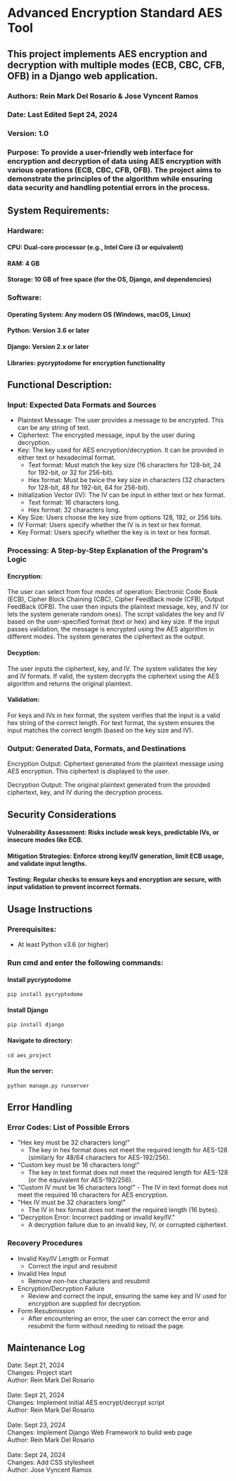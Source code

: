 # Advanced Encryption Standard AES Tool

## This project implements AES encryption and decryption with multiple modes (ECB, CBC, CFB, OFB) in a Django web application.

### Authors: Rein Mark Del Rosario & Jose Vyncent Ramos 
### Date: Last Edited Sept 24, 2024
### Version: 1.0 
### Purpose: To provide a user-friendly web interface for encryption and decryption of data using AES encryption with various operations (ECB, CBC, CFB, OFB). The project aims to demonstrate the principles of the algorithm while ensuring data security and handling potential errors in the process.

## System Requirements: 

### Hardware:
#### CPU: Dual-core processor (e.g., Intel Core i3 or equivalent)
#### RAM: 4 GB
#### Storage: 10 GB of free space (for the OS, Django, and dependencies)

### Software:
#### Operating System: Any modern OS (Windows, macOS, Linux)
#### Python: Version 3.6 or later
#### Django: Version 2.x or later
#### Libraries: pycryptodome for encryption functionality


## Functional Description:

### Input: Expected Data Formats and Sources
- Plaintext Message: The user provides a message to be encrypted. This can be any string of text.
- Ciphertext: The encrypted message, input by the user during decryption.
- Key: The key used for AES encryption/decryption. It can be provided in either text or hexadecimal format.
  - Text format: Must match the key size (16 characters for 128-bit, 24 for 192-bit, or 32 for 256-bit).
  - Hex format: Must be twice the key size in characters (32 characters for 128-bit, 48 for 192-bit, 64 for 256-bit).
- Initialization Vector (IV): The IV can be input in either text or hex format.
  - Text format: 16 characters long.
  - Hex format: 32 characters long.
- Key Size: Users choose the key size from options 128, 192, or 256 bits.
- IV Format: Users specify whether the IV is in text or hex format.
- Key Format: Users specify whether the key is in text or hex format.

### Processing: A Step-by-Step Explanation of the Program's Logic
#### Encryption:

The user can select from four modes of operation: Electronic Code Book (ECB), Cipher Block Chaining (CBC), 
Cipher FeedBack mode (CFB), Output FeedBack (OFB). The user then inputs the plaintext message, key, 
and IV (or lets the system generate random ones). The script validates the key and IV based on 
the user-specified format (text or hex) and key size. If the input passes validation, the message 
is encrypted using the AES algorithm in different modes. The system generates the ciphertext as the output.

#### Decyption:

The user inputs the ciphertext, key, and IV.
The system validates the key and IV formats.
If valid, the system decrypts the ciphertext using the AES algorithm and returns the original plaintext.

#### Validation:

For keys and IVs in hex format, the system verifies that the input is a valid hex string of the correct length.
For text format, the system ensures the input matches the correct length (based on the key size and IV).

### Output: Generated Data, Formats, and Destinations

Encryption Output: Ciphertext generated from the plaintext message using AES encryption. This ciphertext is displayed to the user.


Decryption Output: The original plaintext generated from the provided ciphertext, key, and IV during the decryption process.


## Security Considerations
#### Vulnerability Assessment: Risks include weak keys, predictable IVs, or insecure modes like ECB.
#### Mitigation Strategies: Enforce strong key/IV generation, limit ECB usage, and validate input lengths.
#### Testing: Regular checks to ensure keys and encryption are secure, with input validation to prevent incorrect formats.


## Usage Instructions

### Prerequisites:
- At least Python v3.6 (or higher)


### Run cmd and enter the following commands: 

#### Install pycryptodome
```
pip install pycryptodome
```

#### Install Django
```
pip install django
```


#### Navigate to directory:
```
cd aes_project
```

#### Run the server:
```
python manage.py runserver
```

## Error Handling
### Error Codes: List of Possible Errors
- "Hex key must be 32 characters long!"
  - The key in hex format does not meet the required length for AES-128 (similarly for 48/64 characters for AES-192/256).
- "Custom key must be 16 characters long!"
  - The key in text format does not meet the required length for AES-128 (or the equivalent for AES-192/256).
- "Custom IV must be 16 characters long!" - The IV in text format does not meet the required 16 characters for AES encryption.
- "Hex IV must be 32 characters long!"
  - The IV in hex format does not meet the required length (16 bytes).
- "Decryption Error: Incorrect padding or invalid key/IV."
  - A decryption failure due to an invalid key, IV, or corrupted ciphertext.

### Recovery Procedures
- Invalid Key/IV Length or Format
  - Correct the input and resubmit
- Invalid Hex Input
  - Remove non-hex characters and resubmit
- Encryption/Decryption Failure
  - Review and correct the input, ensuring the same key and IV used for encryption are supplied for decryption.
- Form Resubmission
  - After encountering an error, the user can correct the error and resubmit the form without needing to reload the page.

## Maintenance Log

Date: Sept 21, 2024 </br>
Changes: Project start </br>
Author: Rein Mark Del Rosario </br>
</br>
Date: Sept 21, 2024 </br>
Changes: Implement initial AES encrypt/decrypt script </br>
Author: Rein Mark Del Rosario </br>
</br>
Date: Sept 23, 2024 </br>
Changes: Implement Django Web Framework to build web page </br>
Author: Rein Mark Del Rosario </br>
</br>
Date: Sept 24, 2024 </br>
Changes: Add CSS stylesheet </br>
Author: Jose Vyncent Ramos </br>
